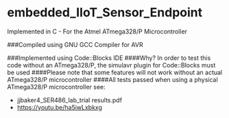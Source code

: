 # embedded_IIoT_Sensor_Endpoint
Implemented in C - For the Atmel ATmega328/P Microcontroller

###Compiled using GNU GCC Compiler for AVR

###Implemented using Code::Blocks IDE
####Why?
In order to test this code without an ATmega328/P, the simulavr plugin for Code::Blocks must be used
####Please note that some features will not work without an actual ATmega328/P microcontroller
####All tests passed when using a physical ATmega328/P microcontroller see: 
- jjbaker4_SER486_lab_trial results.pdf
- https://youtu.be/ha5iwLxbkxg